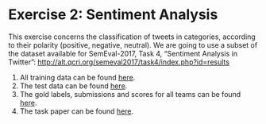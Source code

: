 # Exercise 2: Sentiment Analysis

This exercise concerns the classification of tweets in categories, according to their polarity (positive, negative,
neutral). We are going to use a subset of the dataset available for SemEval-2017, Task 4, “Sentiment Analysis
in Twitter”: http://alt.qcri.org/semeval2017/task4/index.php?id=results
  1. All training data can be found <a href="http://alt.qcri.org/semeval2017/task4/index.php?id=download-the-full-training-data-for-semeval-2017-task-4">here</a>.
  2. The test data can be found <a href="http://alt.qcri.org/semeval2017/task4/data/uploads/semeval2017-task4-test.zip">here</a>.
  3. The gold labels, submissions and scores for all teams can be found <a href="http://alt.qcri.org/semeval2017/task4/data/uploads/semeval2016_task4_submissions_and_scores.zip">here</a>.
  4. The task paper can be found <a href="http://alt.qcri.org/semeval2017/task4/data/uploads/semeval2017-task4.pdf">here</a>.



